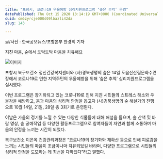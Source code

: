 ```yaml
---
title: "포항시, 코로나19 우울예방 심리지원프로그램 ‘숲은 추억’ 운영"
datePublished: Thu Oct 15 2020 13:14:19 GMT+0000 (Coordinated Universal Time)
cuid: cm6zyrcje000d09lbazli42da
slug: 143

---
```



글/사진 : 한국공보뉴스/포항본부 한경희 기자

지친 마음, 숲에서 토닥토닥 마음을 치유해요

![이미지](https://cdn.hashnode.com/res/hashnode/image/upload/v1739247001796/4feb2172-fde4-4822-a28d-1d1da3445b82.jpeg)

포항시 북구보건소 정신건강복지센터와 (사)경북생명의 숲은 14일 도음산산림문화수련장에서 코로나19로 인한 지역주민의 우울예방을 위해 ‘숲은 추억’ 심리지원프로그램을 실시했다.

이번 프로그램은 장기화되고 있는 코로나19로 인해 지친 시민들의 스트레스 해소와 우울감을 예방하고, 몸과 마음의 심리적 안정을 돕고자 (사)경북생명의 숲 해설가의 진행으로 10월 14일, 21일, 28일 총 3회기로 운영된다.

이날은 가을의 정기를 느낄 수 있는 다양한 식물들에 대해 해설을 들으며, 숲 산책 및 바람 명상, 숲 공예작업 등 다양한 활동프로그램으로 참여자들이 자연과 함께 소통하며 마음의 안정을 느끼는 시간이 되었다.

북구보건소 이은옥 건강관리과장은 “코로나19의 장기화와 재확산 등으로 인해 피로감을 느끼는 시민들의 마음이 조금이나마 치유되었길 바라며, 다양한 프로그램으로 시민들의 심리적 안정을 도모하는 데 최선을 다하겠다”라고 말했다.
